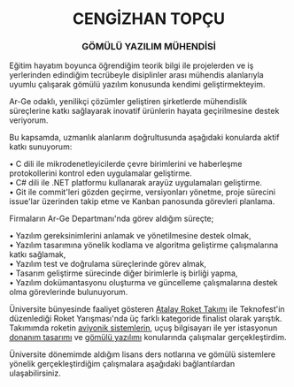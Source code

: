 <h1 align="center">CENGİZHAN TOPÇU</h1>
<h3 align="center">GÖMÜLÜ YAZILIM MÜHENDİSİ</h3>

Eğitim hayatım boyunca öğrendiğim teorik bilgi ile projelerden ve iş yerlerinden edindiğim tecrübeyle disiplinler arası mühendis alanlarıyla uyumlu çalışarak gömülü yazılım konusunda kendimi geliştirmekteyim.  

Ar-Ge odaklı, yenilikçi çözümler geliştiren şirketlerde mühendislik süreçlerine katkı sağlayarak inovatif ürünlerin hayata geçirilmesine destek veriyorum.

Bu kapsamda, uzmanlık alanlarım doğrultusunda aşağıdaki konularda aktif katkı sunuyorum:

• C dili ile mikrodenetleyicilerde çevre birimlerini ve haberleşme protokollerini kontrol eden uygulamalar geliştirme. <br>
• C# dili ile .NET platformu kullanarak arayüz uygulamaları geliştirme. <br>
• Git ile commit'leri gözden geçirme, versiyonları yönetme, proje sürecini issue'lar üzerinden takip etme ve Kanban panosunda görevleri planlama. <br>

Firmaların Ar-Ge Departmanı'nda görev aldığım süreçte;

• Yazılım gereksinimlerini anlamak ve yönetilmesine destek olmak, <br>
• Yazılım tasarımına yönelik kodlama ve algoritma geliştirme çalışmalarına katkı sağlamak, <br>
• Yazılım test ve doğrulama süreçlerinde görev almak, <br>
• Tasarım geliştirme sürecinde diğer birimlerle iş birliği yapma, <br>
• Yazılım dokümantasyonu oluşturma ve güncelleme çalışmalarına destek olma görevlerinde bulunuyorum. <br>

Üniversite bünyesinde faaliyet gösteren [Atalay Roket Takımı](https://www.instagram.com/atalayroket/) ile Teknofest'in düzenlediği Roket Yarışması'nda üç farklı kategoride finalist olarak yarıştık. Takımımda roketin [aviyonik sistemlerin](https://github.com/atalayroket/atalay_aviyoniksistem), uçuş bilgisayarı ile yer istasyonun [donanım tasarımı](https://github.com/atalayroket/atalay_donanimtasarimi) ve [gömülü yazılımı](https://github.com/atalayroket/atalay_gomuluyazilim) konularında çalışmalar gerçekleştirdim.

Üniversite dönemimde aldığım lisans ders notlarına ve gömülü sistemlere yönelik gerçekleştirdiğim çalışmalara aşağıdaki bağlantılardan ulaşabilirsiniz.
